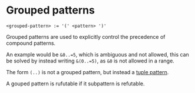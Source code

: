 # Grouped patterns
```
<grouped-pattern> := '(' <pattern> ')'
```

Grouped patterns are used to explicitly control the precedence of compound patterns.

An example would be `&0..=5`, which is ambiguous and not allowed, this can be solved by instead writing `&(0..=5)`, as `&0` is not allowed in a range.

The form `(..)` is not a grouped pattern, but instead a [tuple pattern].

A gouped pattern is rufutable if it subpattern is refutable.



[tuple pattern]: ./tuple-patterns.md